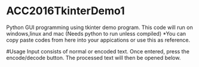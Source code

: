 # ACC2016TkinterDemo1
Python GUI programming using tkinter demo program. 
This code will run on windows,linux and mac (Needs python to run unless compiled)
*You can copy paste codes from here into your appications or use this as reference.

#Usage
Input consists of normal or encoded text.
Once entered, press the encode/decode button.
The processed text will then be opened below.


